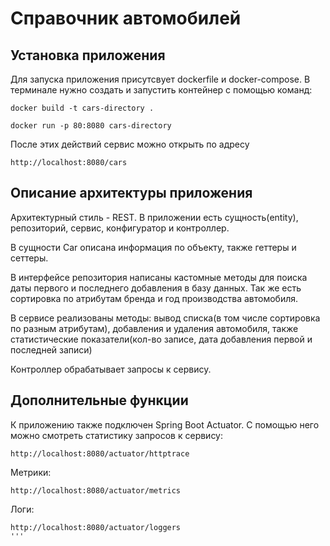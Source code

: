# Справочник автомобилей
## Установка приложения
Для запуска приложения присутсвует dockerfile и docker-compose.
В терминале нужно создать и запустить контейнер с помощью команд:
```
docker build -t cars-directory .
```
```
docker run -p 80:8080 cars-directory
```
После этих действий сервис можно открыть по адресу
```
http://localhost:8080/cars
```
## Описание архитектуры приложения
Архитектурный стиль - REST.
В приложении есть сущность(entity), репозиторий, сервис, конфигуратор и контроллер.

В сущности Car описана информация по объекту, также геттеры и сеттеры.

В интерфейсе репозитория написаны кастомные методы для поиска даты первого и последнего добавления в базу данных. Так же есть сортировка по атрибутам бренда и год производства автомобиля.

В сервисе реализованы методы: вывод списка(в том числе сортировка по разным атрибутам), добавления и удаления автомобиля, также статистические показатели(кол-во записе, дата добавления первой и последней записи)

Контроллер обрабатывает запросы к сервису.

## Дополнительные функции
К приложению также подключен Spring Boot Actuator. С помощью него можно смотреть статистику запросов к сервису:
```
http://localhost:8080/actuator/httptrace
```
Метрики:
```
http://localhost:8080/actuator/metrics
```
Логи:
```
http://localhost:8080/actuator/loggers
'''
